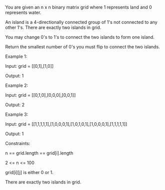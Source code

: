 You are given an n x n binary matrix grid where 1 represents land and 0 represents water.

An island is a 4-directionally connected group of 1's not connected to any other 1's. There are exactly two islands in grid.

You may change 0's to 1's to connect the two islands to form one island.

Return the smallest number of 0's you must flip to connect the two islands.

Example 1:

Input: grid = [[0,1],[1,0]]

Output: 1

Example 2:

Input: grid = [[0,1,0],[0,0,0],[0,0,1]]

Output: 2

Example 3:

Input: grid = [[1,1,1,1,1],[1,0,0,0,1],[1,0,1,0,1],[1,0,0,0,1],[1,1,1,1,1]]

Output: 1

Constraints:

n == grid.length == grid[i].length

2 <= n <= 100

grid[i][j] is either 0 or 1.

There are exactly two islands in grid.
